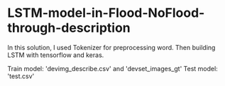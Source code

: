 # LSTM-model-in-Flood-NoFlood-through-description
In this solution, I used Tokenizer for preprocessing word. Then building LSTM with tensorflow and keras.

Train model: 'devimg_describe.csv' and 'devset_images_gt'
Test model: 'test.csv'
